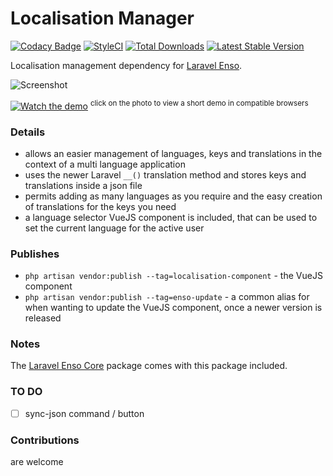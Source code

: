 # Localisation Manager
[![Codacy Badge](https://api.codacy.com/project/badge/Grade/235db862227e460792a72a1e65427d1f)](https://www.codacy.com/app/laravel-enso/Localisation?utm_source=github.com&amp;utm_medium=referral&amp;utm_content=laravel-enso/Localisation&amp;utm_campaign=Badge_Grade)
[![StyleCI](https://styleci.io/repos/85617309/shield?branch=master)](https://styleci.io/repos/85617309)
[![Total Downloads](https://poser.pugx.org/laravel-enso/localisation/downloads)](https://packagist.org/packages/laravel-enso/localisation)
[![Latest Stable Version](https://poser.pugx.org/laravel-enso/localisation/version)](https://packagist.org/packages/laravel-enso/localisation)

Localisation management dependency for [Laravel Enso](https://github.com/laravel-enso/Enso).

![Screenshot](https://laravel-enso.github.io/localisation/screenshots/Selection_010.png)

[![Watch the demo](https://laravel-enso.github.io/localisation/screenshots/Selection_011.png)](https://laravel-enso.github.io/localisation/videos/demo_01.webm)
<sup>click on the photo to view a short demo in compatible browsers</sup>



### Details

- allows an easier management of languages, keys and translations in the context of a multi language application
- uses the newer Laravel `__()` translation method and stores keys and translations inside a json file
- permits adding as many languages as you require and the easy creation of translations for the keys you need
- a language selector VueJS component is included, that can be used to set the current language for the active user

### Publishes

- `php artisan vendor:publish --tag=localisation-component` - the VueJS component 
- `php artisan vendor:publish --tag=enso-update` - a common alias for when wanting to update the VueJS component, 
once a newer version is released

### Notes

The [Laravel Enso Core](https://github.com/laravel-enso/Core) package comes with this package included.

### TO DO

- [ ] sync-json command / button

### Contributions

are welcome
